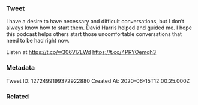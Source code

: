 ### Tweet
I have a desire to have necessary and difficult conversations, but I don’t always know how to start them. David Harris helped and guided me. I hope this podcast helps others start those uncomfortable conversations that need to be had right now. 

Listen at https://t.co/w306Vl7LWd https://t.co/4PRYOemqh3

### Metadata
Tweet ID: 1272499199372922880
Created At: 2020-06-15T12:00:25.000Z

### Related

